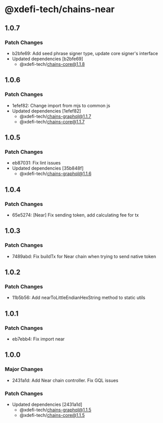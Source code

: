 # @xdefi-tech/chains-near

## 1.0.7

### Patch Changes

- b2bfe69: Add seed phrase signer type, update core signer's interface
- Updated dependencies [b2bfe69]
  - @xdefi-tech/chains-core@1.1.8

## 1.0.6

### Patch Changes

- 1efef82: Change import from mjs to common js
- Updated dependencies [1efef82]
  - @xdefi-tech/chains-graphql@1.1.7
  - @xdefi-tech/chains-core@1.1.7

## 1.0.5

### Patch Changes

- eb87031: Fix lint issues
- Updated dependencies [35b848f]
  - @xdefi-tech/chains-graphql@1.1.6

## 1.0.4

### Patch Changes

- 65e5274: [Near] Fix sending token, add calculating fee for tx

## 1.0.3

### Patch Changes

- 7489abd: Fix buildTx for Near chain when trying to send native token

## 1.0.2

### Patch Changes

- 11b5b56: Add nearToLittleEndianHexString method to static utils

## 1.0.1

### Patch Changes

- eb7ebb4: Fix import near

## 1.0.0

### Major Changes

- 2431a1d: Add Near chain controller. Fix GQL issues

### Patch Changes

- Updated dependencies [2431a1d]
  - @xdefi-tech/chains-graphql@1.1.5
  - @xdefi-tech/chains-core@1.1.5
